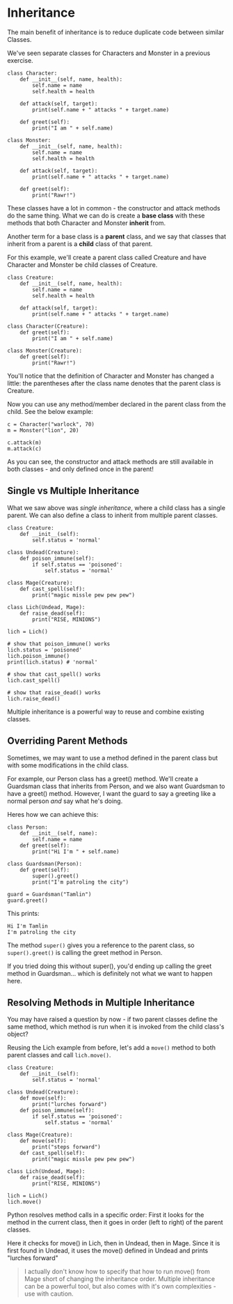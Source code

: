 # Inheritance

The main benefit of inheritance is to reduce duplicate code between similar Classes.

We've seen separate classes for Characters and Monster in a previous exercise.

```
class Character:
    def __init__(self, name, health):
        self.name = name
        self.health = health

    def attack(self, target):
        print(self.name + " attacks " + target.name)

    def greet(self):
        print("I am " + self.name)

class Monster:
    def __init__(self, name, health):
        self.name = name
        self.health = health

    def attack(self, target):
        print(self.name + " attacks " + target.name)

    def greet(self):
        print("Rawr!")
```

These classes have a lot in common - the constructor and attack methods do the same thing. What we can do is create a __base class__ with these methods that both Character and Monster __inherit__ from.

Another term for a base class is a __parent__ class, and we say that classes that inherit from a parent is a __child__ class of that parent.

For this example, we'll create a parent class called Creature and have Character and Monster be child classes of Creature.

```
class Creature:
    def __init__(self, name, health):
        self.name = name
        self.health = health

    def attack(self, target):
        print(self.name + " attacks " + target.name)

class Character(Creature):
    def greet(self):
        print("I am " + self.name)

class Monster(Creature):
    def greet(self):
        print("Rawr!")
```
You'll notice that the definition of Character and Monster has changed a little: the parentheses after the class name denotes that the parent class is Creature.

Now you can use any method/member declared in the parent class from the child. See the below example:

```
c = Character("warlock", 70)
m = Monster("lion", 20)

c.attack(m)
m.attack(c)
```

As you can see, the constructor and attack methods are still available in both classes - and only defined once in the parent!

## Single vs Multiple Inheritance
What we saw above was _single inheritance_, where a child class has a single parent. We can also define a class to inherit from multiple parent classes.

```
class Creature:
    def __init__(self):
        self.status = 'normal'

class Undead(Creature):
    def poison_immune(self):
        if self.status == 'poisoned':
            self.status = 'normal'

class Mage(Creature):
    def cast_spell(self):
        print("magic missle pew pew pew")

class Lich(Undead, Mage):
    def raise_dead(self):
        print("RISE, MINIONS")

lich = Lich()

# show that poison_immune() works
lich.status = 'poisoned'
lich.poison_immune()
print(lich.status) # 'normal'

# show that cast_spell() works
lich.cast_spell()

# show that raise_dead() works
lich.raise_dead()

```

Multiple inheritance is a powerful way to reuse and combine existing classes.

## Overriding Parent Methods
Sometimes, we may want to use a method defined in the parent class but with some modifications in the child class.

For example, our Person class has a greet() method. We'll create a Guardsman class that inherits from Person, and we also want Guardsman to have a greet() method. However, I want the guard to say a greeting like a normal person _and_ say what he's doing. 

Heres how we can achieve this:

```
class Person:
    def __init__(self, name):
        self.name = name
    def greet(self):
        print("Hi I'm " + self.name)

class Guardsman(Person):
    def greet(self):
        super().greet()
        print("I'm patroling the city")

guard = Guardsman("Tamlin")
guard.greet()
```
This prints:
```
Hi I'm Tamlin
I'm patroling the city
```

The method ```super()``` gives you a reference to the parent class, so ```super().greet()``` is calling the greet method in Person.

If you tried doing this without super(), you'd ending up calling the greet method in Guardsman... which is definitely not what we want to happen here.

## Resolving Methods in Multiple Inheritance
You may have raised a question by now - if two parent classes define the same method, which method is run when it is invoked from the child class's object?

Reusing the Lich example from before, let's add a ```move()``` method to both parent classes and call ```lich.move()```.
```
class Creature:
    def __init__(self):
        self.status = 'normal'

class Undead(Creature):
    def move(self):
        print("lurches forward")
    def poison_immune(self):
        if self.status == 'poisoned':
            self.status = 'normal'

class Mage(Creature):
    def move(self):
        print("steps forward")
    def cast_spell(self):
        print("magic missle pew pew pew")

class Lich(Undead, Mage):
    def raise_dead(self):
        print("RISE, MINIONS")

lich = Lich()
lich.move()
```
Python resolves method calls in a specific order: First it looks for the method in the current class, then it goes in order (left to right) of the parent classes.

Here it checks for move() in Lich, then in Undead, then in Mage. Since it is first found in Undead, it uses the move() defined in Undead and prints "lurches forward"

> I actually don't know how to specify that how to run move() from Mage short of changing the inheritance order. Multiple inheritance can be a powerful tool, but also comes with it's own complexities - use with caution.
